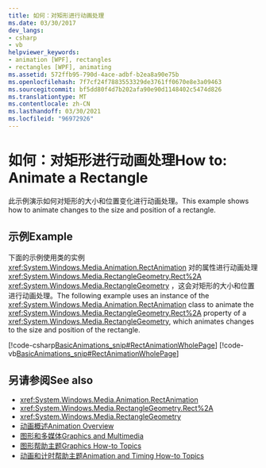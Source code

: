 ```yaml
---
title: 如何：对矩形进行动画处理
ms.date: 03/30/2017
dev_langs:
- csharp
- vb
helpviewer_keywords:
- animation [WPF], rectangles
- rectangles [WPF], animating
ms.assetid: 572ffb95-790d-4ace-adbf-b2ea8a90e75b
ms.openlocfilehash: 7f7cf24f7883553329de3761ff0670e8e3a09463
ms.sourcegitcommit: bf5dd80f4d7b202afa90e90d1148402c5474d826
ms.translationtype: MT
ms.contentlocale: zh-CN
ms.lasthandoff: 03/30/2021
ms.locfileid: "96972926"
---
```

# <a name="how-to-animate-a-rectangle"></a><span data-ttu-id="5fc19-102">如何：对矩形进行动画处理</span><span class="sxs-lookup"><span data-stu-id="5fc19-102">How to: Animate a Rectangle</span></span>
<span data-ttu-id="5fc19-103">此示例演示如何对矩形的大小和位置变化进行动画处理。</span><span class="sxs-lookup"><span data-stu-id="5fc19-103">This example shows how to animate changes to the size and position of a rectangle.</span></span>  
  
## <a name="example"></a><span data-ttu-id="5fc19-104">示例</span><span class="sxs-lookup"><span data-stu-id="5fc19-104">Example</span></span>  
 <span data-ttu-id="5fc19-105">下面的示例使用类的实例 <xref:System.Windows.Media.Animation.RectAnimation> 对的属性进行动画处理 <xref:System.Windows.Media.RectangleGeometry.Rect%2A> <xref:System.Windows.Media.RectangleGeometry> ，这会对矩形的大小和位置进行动画处理。</span><span class="sxs-lookup"><span data-stu-id="5fc19-105">The following example uses an instance of the <xref:System.Windows.Media.Animation.RectAnimation> class to animate the <xref:System.Windows.Media.RectangleGeometry.Rect%2A> property of a <xref:System.Windows.Media.RectangleGeometry>, which animates changes to the size and position of the rectangle.</span></span>  
  
 [!code-csharp[BasicAnimations_snip#RectAnimationWholePage](~/samples/snippets/csharp/VS_Snippets_Wpf/BasicAnimations_snip/CSharp/RectAnimationExample.cs#rectanimationwholepage)]
 [!code-vb[BasicAnimations_snip#RectAnimationWholePage](~/samples/snippets/visualbasic/VS_Snippets_Wpf/BasicAnimations_snip/VisualBasic/RectAnimationExample.vb#rectanimationwholepage)]  
  
## <a name="see-also"></a><span data-ttu-id="5fc19-106">另请参阅</span><span class="sxs-lookup"><span data-stu-id="5fc19-106">See also</span></span>

- <xref:System.Windows.Media.Animation.RectAnimation>
- <xref:System.Windows.Media.RectangleGeometry.Rect%2A>
- <xref:System.Windows.Media.RectangleGeometry>
- [<span data-ttu-id="5fc19-107">动画概述</span><span class="sxs-lookup"><span data-stu-id="5fc19-107">Animation Overview</span></span>](animation-overview.md)
- [<span data-ttu-id="5fc19-108">图形和多媒体</span><span class="sxs-lookup"><span data-stu-id="5fc19-108">Graphics and Multimedia</span></span>](index.md)
- [<span data-ttu-id="5fc19-109">图形帮助主题</span><span class="sxs-lookup"><span data-stu-id="5fc19-109">Graphics How-to Topics</span></span>](graphics-how-to-topics.md)
- [<span data-ttu-id="5fc19-110">动画和计时帮助主题</span><span class="sxs-lookup"><span data-stu-id="5fc19-110">Animation and Timing How-to Topics</span></span>](animation-and-timing-how-to-topics.md)
